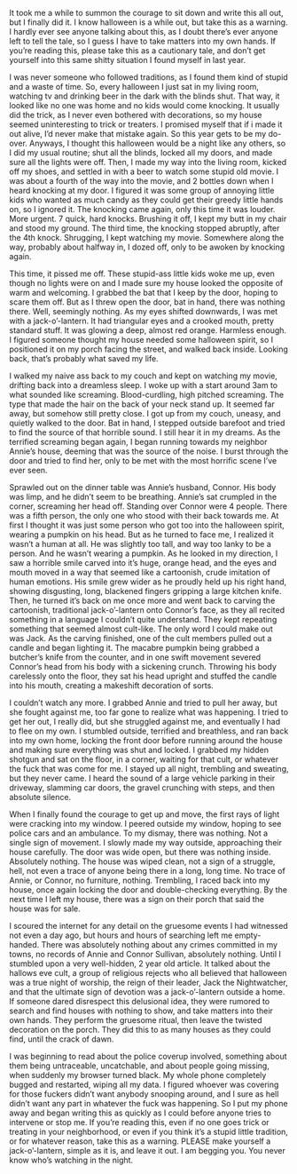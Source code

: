It took me a while to summon the courage to sit down and write this all out, but I finally did it. I know halloween is a while out, but take this as a warning. I hardly ever see anyone talking about this, as I doubt there’s ever anyone left to tell the tale, so I guess I have to take matters into my own hands. If you’re reading this, please take this as a cautionary tale, and don’t get yourself into this same shitty situation I found myself in last year.

I was never someone who followed traditions, as I found them kind of stupid and a waste of time. So, every halloween I just sat in my living room, watching tv and drinking beer in the dark with the blinds shut. That way, it looked like no one was home and no kids would come knocking. It usually did the trick, as I never even bothered with decorations, so my house seemed uninteresting to trick or treaters. I promised myself that if i made it out alive, I’d never make that mistake again. So this year gets to be my do-over. Anyways, I thought this halloween would be a night like any others, so I did my usual routine; shut all the blinds, locked all my doors, and made sure all the lights were off. Then, I made my way into the living room, kicked off my shoes, and settled in with a beer to watch some stupid old movie. I was about a fourth of the way into the movie, and 2 bottles down when I heard knocking at my door. I figured it was some group of annoying little kids who wanted as much candy as they could get their greedy little hands on, so I ignored it. The knocking came again, only this time it was louder. More urgent. 7 quick, hard knocks. Brushing it off, I kept my butt in my chair and stood my ground. The third time, the knocking stopped abruptly, after the 4th knock. Shrugging, I kept watching my movie. Somewhere along the way, probably about halfway in, I dozed off, only to be awoken by knocking again. 

This time, it pissed me off. These stupid-ass little kids woke me up, even though no lights were on and I made sure my house looked the opposite of warm and welcoming. I grabbed the bat that I keep by the door, hoping to scare them off. But as I threw open the door, bat in hand, there was nothing there. Well, seemingly nothing. As my eyes shifted downwards, I was met with a jack-o’-lantern. It had triangular eyes and a crooked mouth, pretty standard stuff. It was glowing a deep, almost red orange. Harmless enough. I figured someone thought my house needed some halloween spirit, so I positioned it on my porch facing the street, and walked back inside. Looking back, that’s probably what saved my life.

I walked my naive ass back to my couch and kept on watching my movie, drifting back into a dreamless sleep. I woke up with a start around 3am to what sounded like screaming. Blood-curdling, high pitched screaming. The type that made the hair on the back of your neck stand up. It seemed far away, but somehow still pretty close. I got up from my couch, uneasy, and quietly walked to the door. Bat in hand, I stepped outside barefoot and tried to find the source of that horrible sound. I still hear it in my dreams. As the terrified screaming began again, I began running towards my neighbor Annie’s house, deeming that was the source of the noise. I burst through the door and tried to find her, only to be met with the most horrific scene I’ve ever seen.

Sprawled out on the dinner table was Annie’s husband, Connor. His body was limp, and he didn’t seem to be breathing. Annie’s sat crumpled in the corner, screaming her head off. Standing over Connor were 4 people. There was a fifth person, the only one who stood with their back towards me. At first I thought it was just some person who got too into the halloween spirit, wearing a pumpkin on his head. But as he turned to face me, I realized it wasn’t a human at all. He was slightly too tall, and way too lanky to be a person. And he wasn’t wearing a pumpkin. As he looked in my direction, I saw a horrible smile carved into it’s huge, orange head, and the eyes and mouth moved in a way that seemed like a cartoonish, crude imitation of human emotions. His smile grew wider as he proudly held up his right hand, showing disgusting, long, blackened fingers gripping a large kitchen knife. Then, he turned it’s back on me once more and went back to carving the cartoonish, traditional jack-o’-lantern onto Connor’s face, as they all recited something in a language I couldn’t quite understand. They kept repeating something that seemed almost cult-like. The only word I could make out was Jack. As the carving finished, one of the cult members pulled out a candle and began lighting it. The macabre pumpkin being grabbed a butcher’s knife from the counter, and in one swift movement severed Connor’s head from his body with a sickening crunch. Throwing his body carelessly onto the floor, they sat his head upright and stuffed the candle into his mouth, creating a makeshift decoration of sorts. 

I couldn’t watch any more. I grabbed Annie and tried to pull her away, but she fought against me, too far gone to realize what was happening. I tried to get her out, I really did, but she struggled against me, and eventually I had to flee on my own. I stumbled outside, terrified and breathless, and ran back into my own home, locking the front door before running around the house and making sure everything was shut and locked. I grabbed my hidden shotgun and sat on the floor, in a corner, waiting for that cult, or whatever the fuck that was come for me. I stayed up all night, trembling and sweating, but they never came. I heard the sound of a large vehicle parking in their driveway, slamming car doors, the gravel crunching with steps, and then absolute silence.

When I finally found the courage to get up and move, the first rays of light were cracking into my window. I peered outside my window, hoping to see police cars and an ambulance. To my dismay, there was nothing. Not a single sign of movement. I slowly made my way outside, approaching their house carefully. The door was wide open, but there was nothing inside. Absolutely nothing. The house was wiped clean, not a sign of a struggle, hell, not even a trace of anyone being there in a long, long time. No trace of Annie, or Connor, no furniture, nothing. Trembling, I raced back into my house, once again locking the door and double-checking everything. By the next time I left my house, there was a sign on their porch that said the house was for sale. 

I scoured the internet for any detail on the gruesome events I had witnessed not even a day ago, but hours and hours of searching left me empty-handed. There was absolutely nothing about any crimes committed in my towns, no records of Annie and Connor Sullivan, absolutely nothing. Until I stumbled upon a very well-hidden, 2 year old article. It talked about the hallows eve cult, a group of religious rejects who all believed that halloween was a true night of worship, the reign of their leader, Jack the Nightwatcher, and that the ultimate sign of devotion was a jack-o’-lantern outside a home. If someone dared disrespect this delusional idea, they were rumored to search and find houses with nothing to show, and take matters into their own hands. They perform the gruesome ritual, then leave the twisted decoration on the porch. They did this to as many houses as they could find, until the crack of dawn.

I was beginning to read about the police coverup involved, something about them being untraceable, uncatchable, and about people going missing, when suddenly my browser turned black. My whole phone completely bugged and restarted, wiping all my data. I figured whoever was covering for those fuckers didn’t want anybody snooping around, and I sure as hell didn’t want any part in whatever the fuck was happening. So I put my phone away and began writing this as quickly as I could before anyone tries to intervene or stop me. If you’re reading this, even if no one goes trick or treating in your neighborhood, or even if you think it’s a stupid little tradition, or for whatever reason, take this as a warning. PLEASE make yourself a jack-o’-lantern, simple as it is, and leave it out. I am begging you. You never know who’s watching in the night.